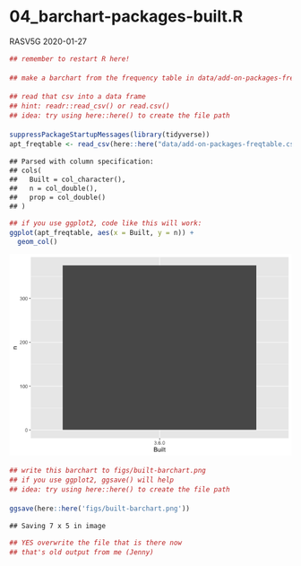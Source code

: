 04\_barchart-packages-built.R
================
RASV5G
2020-01-27

``` r
## remember to restart R here!

## make a barchart from the frequency table in data/add-on-packages-freqtable.csv

## read that csv into a data frame
## hint: readr::read_csv() or read.csv()
## idea: try using here::here() to create the file path

suppressPackageStartupMessages(library(tidyverse))
apt_freqtable <- read_csv(here::here("data/add-on-packages-freqtable.csv"))
```

    ## Parsed with column specification:
    ## cols(
    ##   Built = col_character(),
    ##   n = col_double(),
    ##   prop = col_double()
    ## )

``` r
## if you use ggplot2, code like this will work:
ggplot(apt_freqtable, aes(x = Built, y = n)) +
  geom_col()
```

![](04_barchart-packages-built_files/figure-gfm/unnamed-chunk-1-1.png)<!-- -->

``` r
## write this barchart to figs/built-barchart.png
## if you use ggplot2, ggsave() will help
## idea: try using here::here() to create the file path

ggsave(here::here('figs/built-barchart.png'))
```

    ## Saving 7 x 5 in image

``` r
## YES overwrite the file that is there now
## that's old output from me (Jenny)
```
